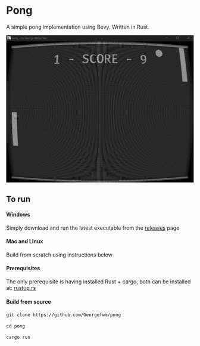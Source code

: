 # Pong
A simple pong implementation using Bevy. Written in Rust.

![Screenshot](Screenshot.png?raw=true)

## To run

#### Windows
Simply download and run the latest executable from the [releases](https://github.com/Georgefwm/pong/releases) page

#### Mac and Linux
Build from scratch using instructions below

#### Prerequisites
The only prerequisite is having installed Rust + cargo, both can be installed at: [rustup.rs](https://rustup.rs/)

#### Build from source
```shell
git clone https://github.com/Georgefwm/pong
```
```shell
cd pong
```
```shell
cargo run
```
